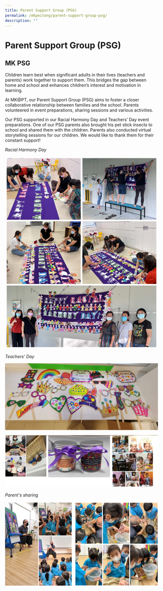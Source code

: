 ```yaml
---
title: Parent Support Group (PSG)
permalink: /mkpeitong/parent-support-group-psg/
description: ""
---
```


# Parent Support Group (PSG)


## MK PSG


Children learn best when significant adults in their lives (teachers and parents) work together to support them. This bridges the gap between home and school and enhances children’s interest and motivation in learning.   

  

At MK@PT, our Parent Support Group (PSG) aims to foster a closer collaborative relationship between families and the school. Parents volunteered in event preparations, sharing sessions and various activities. 

  

Our PSG supported in our Racial Harmony Day and Teachers’ Day event preparations. One of our PSG parents also brought his pet stick insects to school and shared them with the children. Parents also conducted virtual storytelling sessions for our children. We would like to thank them for their constant support!

  

  

_Racial Harmony Day_

![](/images/MK@Pei%20Tong/T3%20Racial%20Harmony%20Day.jpeg)

_Teachers’ Day_

![](/images/MK@Pei%20Tong/T3%20Teachers'%20Day%202.jpg)

![](/images/MK@Pei%20Tong/T3%20Teachers'%20Day%203.jpg)

_Parent's sharing_

![](/images/MK@Pei%20Tong/Parents'%20Sharing.jpg)
